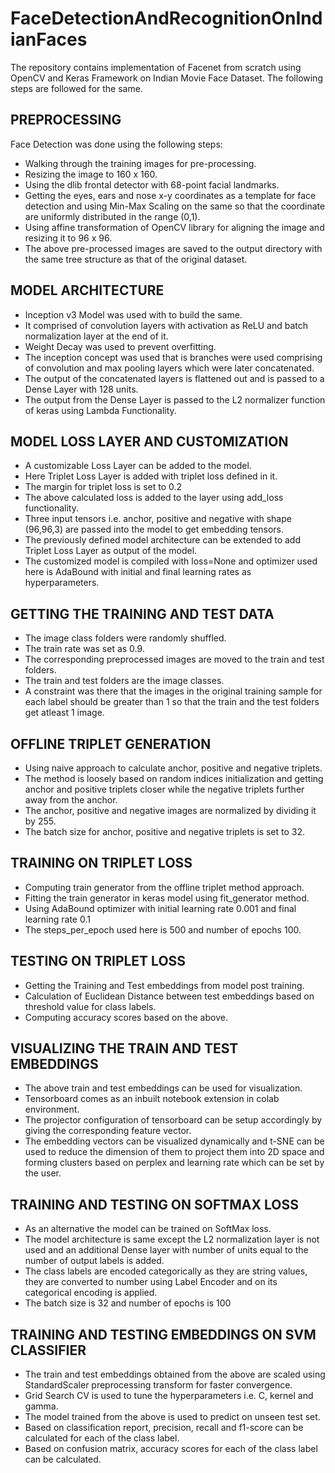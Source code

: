 # FaceDetectionAndRecognitionOnIndianFaces

The repository contains implementation of Facenet from scratch using OpenCV and Keras Framework on Indian Movie Face Dataset.
The following steps are followed for the same.

## PREPROCESSING

Face Detection was done using the following steps:
* Walking through the training images for pre-processing.
* Resizing the image to 160 x 160.
* Using the dlib frontal detector with 68-point facial landmarks.
* Getting the eyes, ears and nose x-y coordinates as a template for face detection and
using Min-Max Scaling on the same so that the coordinate are uniformly
distributed in the range (0,1).
* Using affine transformation of OpenCV library for aligning the image and resizing it to
96 x 96.
* The above pre-processed images are saved to the output directory with the same
tree structure as that of the original dataset.

## MODEL ARCHITECTURE

* Inception v3 Model was used with to build the same.
* It comprised of convolution layers with activation as ReLU and batch
normalization layer at the end of it.
* Weight Decay was used to prevent overfitting.
* The inception concept was used that is branches were used comprising of
convolution and max pooling layers which were later concatenated.
* The output of the concatenated layers is flattened out and is passed to a Dense
Layer with 128 units.
* The output from the Dense Layer is passed to the L2 normalizer function of keras
using Lambda Functionality.

## MODEL LOSS LAYER AND CUSTOMIZATION

* A customizable Loss Layer can be added to the model.
* Here Triplet Loss Layer is added with triplet loss defined in it.
* The margin for triplet loss is set to 0.2
* The above calculated loss is added to the layer using add_loss functionality.
* Three input tensors i.e. anchor, positive and negative with shape (96,96,3) are
passed into the model to get embedding tensors.
* The previously defined model architecture can be extended to add Triplet Loss
Layer as output of the model.
* The customized model is compiled with loss=None and optimizer used here is
AdaBound with initial and final learning rates as hyperparameters.

## GETTING THE TRAINING AND TEST DATA

* The image class folders were randomly shuffled.
* The train rate was set as 0.9.
* The corresponding preprocessed images are moved to the train and test folders.
* The train and test folders are the image classes.
* A constraint was there that the images in the original training sample for each
label should be greater than 1 so that the train and the test folders get atleast 1
image.

## OFFLINE TRIPLET GENERATION

* Using naive approach to calculate anchor, positive and negative triplets.
* The method is loosely based on random indices initialization and getting anchor
and positive triplets closer while the negative triplets further away from the
anchor.
* The anchor, positive and negative images are normalized by dividing it by 255.
* The batch size for anchor, positive and negative triplets is set to 32.

## TRAINING ON TRIPLET LOSS

* Computing train generator from the offline triplet method approach.
* Fitting the train generator in keras model using fit_generator method.
* Using AdaBound optimizer with initial learning rate 0.001 and final learning rate
0.1
* The steps_per_epoch used here is 500 and number of epochs 100.

## TESTING ON TRIPLET LOSS

* Getting the Training and Test embeddings from model post training.
* Calculation of Euclidean Distance between test embeddings based on threshold
value for class labels.
* Computing accuracy scores based on the above.

## VISUALIZING THE TRAIN AND TEST EMBEDDINGS

* The above train and test embeddings can be used for visualization.
* Tensorboard comes as an inbuilt notebook extension in colab environment.
* The projector configuration of tensorboard can be setup accordingly by giving the
corresponding feature vector.
* The embedding vectors can be visualized dynamically and t-SNE can be used to
reduce the dimension of them to project them into 2D space and forming clusters
based on perplex and learning rate which can be set by the user.

## TRAINING AND TESTING ON SOFTMAX LOSS

* As an alternative the model can be trained on SoftMax loss.
* The model architecture is same except the L2 normalization layer is not used and
an additional Dense layer with number of units equal to the number of output
labels is added.
* The class labels are encoded categorically as they are string values, they are
converted to number using Label Encoder and on its categorical encoding is
applied.
* The batch size is 32 and number of epochs is 100

## TRAINING AND TESTING EMBEDDINGS ON SVM CLASSIFIER
* The train and test embeddings obtained from the above are scaled using
StandardScaler preprocessing transform for faster convergence.
* Grid Search CV is used to tune the hyperparameters i.e. C, kernel and gamma.
* The model trained from the above is used to predict on unseen test set.
* Based on classification report, precision, recall and f1-score can be calculated for
each of the class label.
* Based on confusion matrix, accuracy scores for each of the class label can be
calculated.
